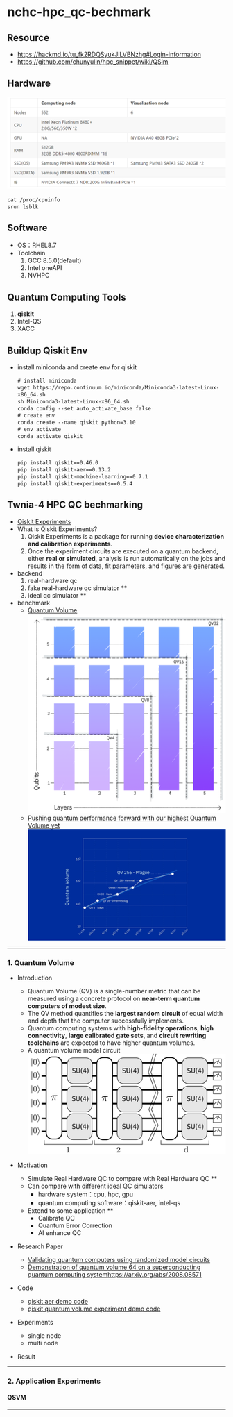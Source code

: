 # nchc-hpc_qc-bechmark
## Resource
- https://hackmd.io/tu_fk2RDQSyukJiLVBNzhg#Login-information
- https://github.com/chunyulin/hpc_snippet/wiki/QSim

## Hardware
![alt text](figure/orm67ua2.png)
```
cat /proc/cpuinfo
srun lsblk
```

## Software
- OS：RHEL8.7
- Toolchain
  1. GCC 8.5.0(default)
  2. Intel oneAPI
  3. NVHPC

## Quantum Computing Tools
1. **qiskit**
2. Intel-QS
3. XACC

## Buildup Qiskit Env
- install miniconda and create env for qiskit
  ```
  # install miniconda
  wget https://repo.continuum.io/miniconda/Miniconda3-latest-Linux-x86_64.sh
  sh Miniconda3-latest-Linux-x86_64.sh
  conda config --set auto_activate_base false
  # create env
  conda create --name qiskit python=3.10
  # env activate
  conda activate qiskit
  ```
- install qiskit
  ```
  pip install qiskit==0.46.0
  pip install qiskit-aer==0.13.2
  pip install qiskit-machine-learning==0.7.1
  pip install qiskit-experiments==0.5.4
  ```
## Twnia-4 HPC QC bechmarking
- [Qiskit Experiments](https://qiskit-extensions.github.io/qiskit-experiments/tutorials/index.html)
- What is Qiskit Experiments?
  1. Qiskit Experiments is a package for running **device characterization and calibration experiments**.
  2. Once the experiment circuits are executed on a quantum backend, either **real or simulated**, analysis is run automatically on the jobs and results in the form of data, fit parameters, and figures are generated.
- backend
  1. real-hardware qc
  2. fake real-hardware qc simulator **
  3. ideal qc simulator **
- benchmark
  - [Quantum Volume](https://qiskit-extensions.github.io/qiskit-experiments/manuals/verification/quantum_volume.html)
  ![alt text](figure/image.png) 
  - [Pushing quantum performance forward with our highest Quantum Volume yet](https://research.ibm.com/blog/quantum-volume-256)
  ![alt text](figure/image-1.png)
---
### 1. Quantum Volume
- Introduction
  - Quantum Volume (QV) is a single-number metric that can be measured using a concrete protocol on **near-term quantum computers of modest size**. 
  - The QV method quantifies the **largest random circuit** of equal width and depth that the computer successfully implements. 
  - Quantum computing systems with **high-fidelity operations**, **high connectivity**, **large calibrated gate sets**, and **circuit rewriting toolchains** are expected to have higher quantum volumes.
  - A quantum volume model circuit
![alt text](figure/qv-qc.png)
- Motivation
  - Simulate Real Hardware QC to compare with Real Hardware QC **
  - Can compare with different ideal QC simulators 
    - hardware system：cpu, hpc, gpu
    - quantum computing software：qiskit-aer, intel-qs
  - Extend to some application **
    - Calibrate QC
    - Quantum Error Correction
    - AI enhance QC

- Research Paper
  - [Validating quantum computers using randomized model circuits](https://arxiv.org/abs/1811.12926)
  - [Demonstration of quantum volume 64 on a superconducting quantum computing system](https://arxiv.org/abs/2008.08571)https://arxiv.org/abs/2008.08571

- Code 
  - [qiskit aer demo code](quantum-volume/qiskit-aer-demo.ipynb)
  - [qiskit quantum volume experiment demo code](quantum-volume/qiskit-qv-exp-demo.ipynb)

  
- Experiments
  - single node
  - multi node

- Result



---
### 2. Application Experiments 
#### QSVM


---